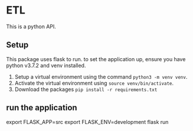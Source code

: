# ETL
This is a python API.

## Setup
This package uses flask to run. to set the application up,
ensure you have python v3.7.2 and venv installed.
1. Setup a virtual environment using the command `python3 -m venv venv`.
2. Activate the virtual environment using `source venv/bin/activate`.
3. Download the packages `pip install -r requirements.txt`

## run the application
export FLASK_APP=src
export FLASK_ENV=development
flask run